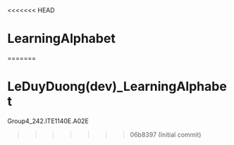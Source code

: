 <<<<<<< HEAD
# LearningAlphabet
=======
# LeDuyDuong(dev)_LearningAlphabet
 Group4_242.ITE1140E.A02E
>>>>>>> 06b8397 (Initial commit)
